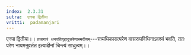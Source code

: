 ```yaml
---
index:  2.3.31
sutra:  एनपा द्वितीया
vritti:  padamanjari
---
```


एनपा द्वितीया।। `तत्रागारं धनपतिगृहादुत्तरेणास्मदीयम्`---स्त्र्यधिकारात्परेण वासरूपविधिनाऽवश्यं भवति, ततः परेण नायमनुवर्तत इत्यादीनां चिन्त्यं साधुत्वम्।।
